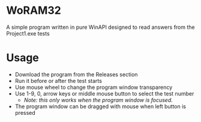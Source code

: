 # WoRAM32
A simple program written in pure WinAPI designed to read answers from the Project1.exe tests

# Usage
- Download the program from the Releases section
- Run it before or after the test starts
- Use mouse wheel to change the program window transparency
- Use 1-9, 0, arrow keys or middle mouse button to select the test number
  * _Note: this only works when the program window is focused._
- The program window can be dragged with mouse when left button is pressed
